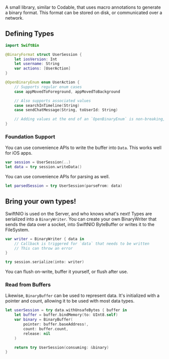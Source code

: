 A small library, similar to Codable, that uses macro annotations to generate a binary format. This format can be stored on disk, or communicated over a network.

## Defining Types

```swift
import SwiftBin

@BinaryFormat struct UserSession {
    let iosVersion: Int
    let username: String
    var actions: [UserAction]
}

@OpenBinaryEnum enum UserAction {
    // Supports regular enum cases
    case appMovedToForeground, appMovedToBackground

    // Also supports associated values
    case searchInTimeline(String)
    case sendChatMessage(String, toUserId: String)

    // Adding values at the end of an `OpenBinaryEnum` is non-breaking, adding new cases elsewhere is breaking.
}
```

### Foundation Support

You can use convenience APIs to write the buffer into `Data`. This works well for iOS apps.

```swift
var session = UserSession(..)
let data = try session.writeData()
```

You can use convenience APIs for parsing as well.

```swift
let parsedSession = try UserSession(parseFrom: data)
```

## Bring your own types!

SwiftNIO is used on the Server, and who knows what's next! Types are serialized into a `BinaryWriter`. You can create your own BinaryWriter that sends the data over a socket, into SwiftNIO ByteBuffer or writes it to the FileSystem.

```swift
var writer = BinaryWriter { data in
    // Callback is triggered for `data` that needs to be written
    // This can throw an error
}

try session.serialize(into: writer)
```

You can flush on-write, buffer it yourself, or flush after use.

### Read from Buffers

Likewise, `BinaryBuffer` can be used to represent data. It's initialized with a pointer and count, allowing it to be used with most data types.

```swift
let userSession = try data.withUnsafeBytes { buffer in
    let buffer = buffer.bindMemory(to: UInt8.self)
    var binary = BinaryBuffer(
        pointer: buffer.baseAddress!,
        count: buffer.count,
        release: nil
    )

    return try UserSession(consuming: &binary)
}
```